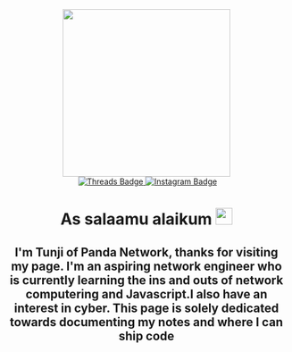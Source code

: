 <div id="header" align="center">
  <img src="https://i.giphy.com/media/v1.Y2lkPTc5MGI3NjExOXpjbHQ3bWx4NWRxYmN5eW43Y2JtazhxY2oxcGlxYXBjZHEyeGRlYSZlcD12MV9pbnRlcm5hbF9naWZfYnlfaWQmY3Q9Zw/KLFzCSOfW7AVKMlDJ5/giphy.gif" width="300"/>
<div id="badges">
  <img src="https://komarev.com/ghpvc/?username=PandaNetworkNotes&style=flat-square&color=blue" alt=""/>
   <a href="https://threads.net/xxsfinding">
    <img src="https://img.shields.io/badge/Threads-blue?style=for-the-badge&logo=twitter&logoColor=white" alt="Threads Badge"/>
       <a href="https://instagram.com/xxsfinding">
    <img src="https://img.shields.io/badge/Instagram-Red?style=for-the-badge&logo=twitter&logoColor=white" alt="Instagram Badge"/>
  </a>
  <h1>
  As salaamu alaikum
  <img src="https://media.giphy.com/media/hvRJCLFzcasrR4ia7z/giphy.gif" width="30px"/>
</h1>
  <h2> I'm Tunji of Panda Network, thanks for visiting my page. I'm an aspiring network engineer who is currently learning the ins and outs of network computering and Javascript.I also 
    have an interest in cyber.
    This page is solely dedicated towards documenting my notes and where I can ship code
</div>
</div>
